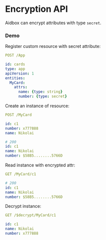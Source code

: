 # Encryption API

Aidbox can encrypt attributes with type `secret`.

### Demo

Register custom resource with secret attribute:

```yaml
POST /App

id: cards
type: app
apiVersion: 1
entities:
  MyCard:
    attrs:
      name: {type: string}
      number: {type: secret}
```

Create an instance of resource:

```yaml
POST /MyCard

id: c1
number: x777888
name: Nikolai

# 200
id: c1
name: Nikolai
number: $58B5........5766D
```

Read instance with encrypted attr:

```yaml
GET /MyCard/c1

# 200
id: c1
name: Nikolai
number: $58B5........5766D
```

Decrypt instance:

```yaml
GET /$decrypt/MyCard/c1

id: c1
name: Nikolai
number: x777888
```


